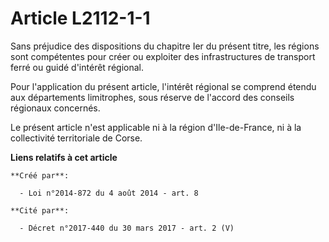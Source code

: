 # Article L2112-1-1

Sans préjudice des dispositions du chapitre Ier du présent titre, les régions sont compétentes pour créer ou exploiter des
infrastructures de transport ferré ou guidé d'intérêt régional.

Pour l'application du présent article, l'intérêt régional se comprend étendu aux départements limitrophes, sous réserve de
l'accord des conseils régionaux concernés.

Le présent article n'est applicable ni à la région d'Ile-de-France, ni à la collectivité territoriale de Corse.

**Liens relatifs à cet article**

	**Créé par**:

	  - Loi n°2014-872 du 4 août 2014 - art. 8

	**Cité par**:

	  - Décret n°2017-440 du 30 mars 2017 - art. 2 (V)

